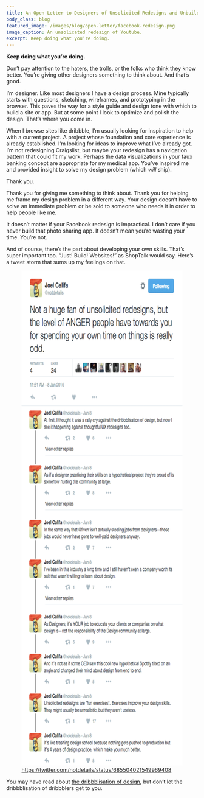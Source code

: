 ```yaml
---
title: An Open Letter to Designers of Unsolicited Redesigns and Unbuildable Apps
body_class: blog
featured_image: /images/blog/open-letter/facebook-redesign.png
image_caption: An unsolicated redesign of Youtube.
excerpt: Keep doing what you’re doing.
---
```


**Keep doing what you’re doing.**

Don’t pay attention to the haters, the trolls, or the folks who think they know better. You’re giving other designers something to think about. And that’s good.

I’m designer. Like most designers I have a design process. Mine typically starts with questions, sketching, wireframes, and prototyping in the browser. This paves the way for a style guide and design tone with which to build a site or app. But at some point I look to optimize and polish the design. That’s where you come in.

When I browse sites like dribbble, I’m usually looking for inspiration to help with a current project. A project whose foundation and core experience is already established. I’m looking for ideas to improve what I’ve already got. I’m not redesigning Craigslist, but maybe your redesign has a navigation pattern that could fit my work. Perhaps the data visualizations in your faux banking concept are appropriate for my medical app. You’ve inspired me and provided insight to solve my design problem (which _will_ ship).

Thank you.

Thank you for giving me something to think about. Thank you for helping me frame my design problem in a different way. Your design doesn’t have to solve an immediate problem or be sold to someone who needs it in order to help people like me.

It doesn’t matter if your Facebook redesign is impractical. I don’t care if you never build that photo sharing app. It doesn’t mean you’re wasting your time. You’re not.

And of course, there’s the part about developing your own skills. That’s super important too. “Just! Build! Websites!” as ShopTalk would say. Here’s a tweet storm that sums up my feelings on that.

<figure>
	<img src="/images/blog/open-letter/notdetails.png" alt="Screesnhot of Joel Califa tweets linked below." width="626" height="1301">
	<figcaption><a href="https://twitter.com/notdetails/status/685504021549969408">https://twitter.com/notdetails/status/685504021549969408</a></figcaption>
</figure>

You may have read about [the dribbblisation of design](https://blog.intercom.io/the-dribbblisation-of-design/), but don’t let the dribbblisation of dribbblers get to you.
